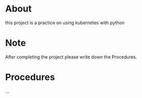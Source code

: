 # About
this project is a practice on using kubernetes with python

# Note
After completing the project please write down the Procedures.

# Procedures
...